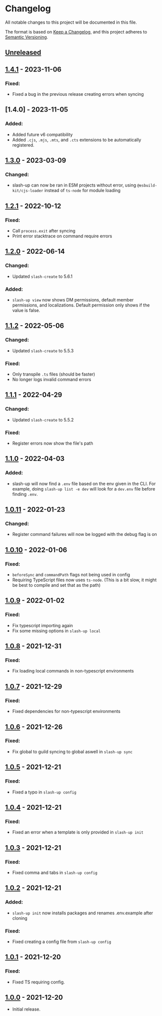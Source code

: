 # Changelog
All notable changes to this project will be documented in this file.

The format is based on [Keep a Changelog](https://keepachangelog.com/en/1.0.0/),
and this project adheres to [Semantic Versioning](https://semver.org/spec/v2.0.0.html).

## [Unreleased]
## [1.4.1] - 2023-11-06
### Fixed:
- Fixed a bug in the previous release creating errors when syncing
## [1.4.0] - 2023-11-05
### Added:
- Added future v6 compatibility
- Added `.cjs`, `.mjs`, `.mts`, and `.cts` extensions to be automatically registered.
## [1.3.0] - 2023-03-09
### Changed:
- slash-up can now be ran in ESM projects without error, using `@esbuild-kit/cjs-loader` instead of `ts-node` for module loading
## [1.2.1] - 2022-10-12
### Fixed:
- Call `process.exit` after syncing
- Print error stacktrace on command require errors
## [1.2.0] - 2022-06-14
### Changed:
- Updated `slash-create` to 5.6.1
### Added:
- `slash-up view` now shows DM permissions, default member permissions, and localizations. Default permission only shows if the value is false.
## [1.1.2] - 2022-05-06
### Changed:
- Updated `slash-create` to 5.5.3
### Fixed:
- Only transpile `.ts` files (should be faster)
- No longer logs invalid command errors
## [1.1.1] - 2022-04-29
### Changed:
- Updated `slash-create` to 5.5.2
### Fixed:
- Register errors now show the file's path
## [1.1.0] - 2022-04-03
### Added:
- slash-up will now find a `.env` file based on the env given in the CLI. For example, doing `slash-up list -e dev` will look for a `dev.env` file before finding `.env`.
## [1.0.11] - 2022-01-23
### Changed:
- Register command failures will now be logged with the debug flag is on
## [1.0.10] - 2022-01-06
### Fixed:
- `beforeSync` and `commandPath` flags not being used in config
- Requiring TypeScript files now uses `ts-node`. (This is a bit slow, it might be best to compile and set that as the path)
## [1.0.9] - 2022-01-02
### Fixed:
- Fix typescript importing again
- Fix some missing options in `slash-up local`
## [1.0.8] - 2021-12-31
### Fixed:
- Fix loading local commands in non-typescript environments
## [1.0.7] - 2021-12-29
### Fixed:
- Fixed dependencies for non-typescript environments
## [1.0.6] - 2021-12-26
### Fixed:
- Fix global to guild syncing to global aswell in `slash-up sync`
## [1.0.5] - 2021-12-21
### Fixed:
- Fixed a typo in `slash-up config`
## [1.0.4] - 2021-12-21
### Fixed:
- Fixed an error when a template is only provided in `slash-up init`
## [1.0.3] - 2021-12-21
### Fixed:
- Fixed comma and tabs in `slash-up config`
## [1.0.2] - 2021-12-21
### Added:
- `slash-up init` now installs packages and renames .env.example after cloning
### Fixed:
- Fixed creating a config file from `slash-up config`
## [1.0.1] - 2021-12-20
### Fixed:
- Fixed TS requiring config.
## [1.0.0] - 2021-12-20
- Initial release.

[Unreleased]: https://github.com/Snazzah/slash-up/compare/v1.4.1...HEAD
[1.0.0]: https://github.com/Snazzah/slash-up/releases/tag/v1.0.0
[1.0.1]: https://github.com/Snazzah/slash-up/compare/v1.0.0...v1.0.1
[1.0.2]: https://github.com/Snazzah/slash-up/compare/v1.0.1...v1.0.2
[1.0.3]: https://github.com/Snazzah/slash-up/compare/v1.0.2...v1.0.3
[1.0.4]: https://github.com/Snazzah/slash-up/compare/v1.0.3...v1.0.4
[1.0.5]: https://github.com/Snazzah/slash-up/compare/v1.0.4...v1.0.5
[1.0.6]: https://github.com/Snazzah/slash-up/compare/v1.0.5...v1.0.6
[1.0.7]: https://github.com/Snazzah/slash-up/compare/v1.0.6...v1.0.7
[1.0.8]: https://github.com/Snazzah/slash-up/compare/v1.0.7...v1.0.8
[1.0.9]: https://github.com/Snazzah/slash-up/compare/v1.0.8...v1.0.9
[1.0.10]: https://github.com/Snazzah/slash-up/compare/v1.0.9...v1.0.10
[1.0.11]: https://github.com/Snazzah/slash-up/compare/v1.0.10...v1.0.11
[1.1.0]: https://github.com/Snazzah/slash-up/compare/v1.0.10...v1.1.0
[1.1.1]: https://github.com/Snazzah/slash-up/compare/v1.1.0...v1.1.1
[1.1.2]: https://github.com/Snazzah/slash-up/compare/v1.1.1...v1.1.2
[1.2.0]: https://github.com/Snazzah/slash-up/compare/v1.1.2...v1.2.0
[1.2.1]: https://github.com/Snazzah/slash-up/compare/v1.2.0...v1.2.1
[1.3.0]: https://github.com/Snazzah/slash-up/compare/v1.2.1...v1.3.0
[1.3.1]: https://github.com/Snazzah/slash-up/compare/v1.3.0...v1.3.1
[1.4.1]: https://github.com/Snazzah/slash-up/compare/v1.3.1...v1.4.1
